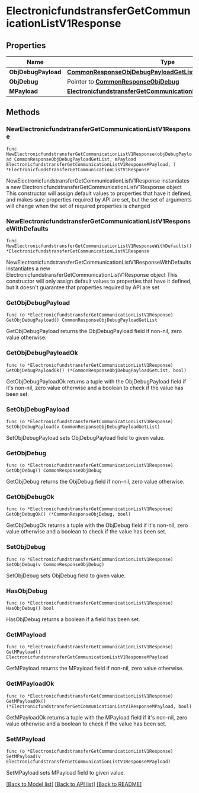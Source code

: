 # ElectronicfundstransferGetCommunicationListV1Response

## Properties

Name | Type | Description | Notes
------------ | ------------- | ------------- | -------------
**ObjDebugPayload** | [**CommonResponseObjDebugPayloadGetList**](CommonResponseObjDebugPayloadGetList.md) |  | 
**ObjDebug** | Pointer to [**CommonResponseObjDebug**](CommonResponseObjDebug.md) |  | [optional] 
**MPayload** | [**ElectronicfundstransferGetCommunicationListV1ResponseMPayload**](ElectronicfundstransferGetCommunicationListV1ResponseMPayload.md) |  | 

## Methods

### NewElectronicfundstransferGetCommunicationListV1Response

`func NewElectronicfundstransferGetCommunicationListV1Response(objDebugPayload CommonResponseObjDebugPayloadGetList, mPayload ElectronicfundstransferGetCommunicationListV1ResponseMPayload, ) *ElectronicfundstransferGetCommunicationListV1Response`

NewElectronicfundstransferGetCommunicationListV1Response instantiates a new ElectronicfundstransferGetCommunicationListV1Response object
This constructor will assign default values to properties that have it defined,
and makes sure properties required by API are set, but the set of arguments
will change when the set of required properties is changed

### NewElectronicfundstransferGetCommunicationListV1ResponseWithDefaults

`func NewElectronicfundstransferGetCommunicationListV1ResponseWithDefaults() *ElectronicfundstransferGetCommunicationListV1Response`

NewElectronicfundstransferGetCommunicationListV1ResponseWithDefaults instantiates a new ElectronicfundstransferGetCommunicationListV1Response object
This constructor will only assign default values to properties that have it defined,
but it doesn't guarantee that properties required by API are set

### GetObjDebugPayload

`func (o *ElectronicfundstransferGetCommunicationListV1Response) GetObjDebugPayload() CommonResponseObjDebugPayloadGetList`

GetObjDebugPayload returns the ObjDebugPayload field if non-nil, zero value otherwise.

### GetObjDebugPayloadOk

`func (o *ElectronicfundstransferGetCommunicationListV1Response) GetObjDebugPayloadOk() (*CommonResponseObjDebugPayloadGetList, bool)`

GetObjDebugPayloadOk returns a tuple with the ObjDebugPayload field if it's non-nil, zero value otherwise
and a boolean to check if the value has been set.

### SetObjDebugPayload

`func (o *ElectronicfundstransferGetCommunicationListV1Response) SetObjDebugPayload(v CommonResponseObjDebugPayloadGetList)`

SetObjDebugPayload sets ObjDebugPayload field to given value.


### GetObjDebug

`func (o *ElectronicfundstransferGetCommunicationListV1Response) GetObjDebug() CommonResponseObjDebug`

GetObjDebug returns the ObjDebug field if non-nil, zero value otherwise.

### GetObjDebugOk

`func (o *ElectronicfundstransferGetCommunicationListV1Response) GetObjDebugOk() (*CommonResponseObjDebug, bool)`

GetObjDebugOk returns a tuple with the ObjDebug field if it's non-nil, zero value otherwise
and a boolean to check if the value has been set.

### SetObjDebug

`func (o *ElectronicfundstransferGetCommunicationListV1Response) SetObjDebug(v CommonResponseObjDebug)`

SetObjDebug sets ObjDebug field to given value.

### HasObjDebug

`func (o *ElectronicfundstransferGetCommunicationListV1Response) HasObjDebug() bool`

HasObjDebug returns a boolean if a field has been set.

### GetMPayload

`func (o *ElectronicfundstransferGetCommunicationListV1Response) GetMPayload() ElectronicfundstransferGetCommunicationListV1ResponseMPayload`

GetMPayload returns the MPayload field if non-nil, zero value otherwise.

### GetMPayloadOk

`func (o *ElectronicfundstransferGetCommunicationListV1Response) GetMPayloadOk() (*ElectronicfundstransferGetCommunicationListV1ResponseMPayload, bool)`

GetMPayloadOk returns a tuple with the MPayload field if it's non-nil, zero value otherwise
and a boolean to check if the value has been set.

### SetMPayload

`func (o *ElectronicfundstransferGetCommunicationListV1Response) SetMPayload(v ElectronicfundstransferGetCommunicationListV1ResponseMPayload)`

SetMPayload sets MPayload field to given value.



[[Back to Model list]](../README.md#documentation-for-models) [[Back to API list]](../README.md#documentation-for-api-endpoints) [[Back to README]](../README.md)


